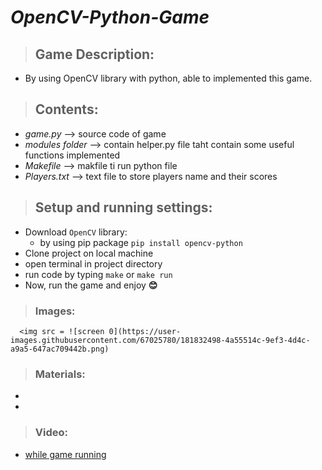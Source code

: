 # *OpenCV-Python-Game*
> ## Game Description:
   * By using OpenCV library with python, able to implemented this game.
   
> ## Contents:
   * _game.py_ --> source code of game
   * _modules folder_ --> contain helper.py file taht contain some useful functions implemented 
   * _Makefile_ --> makfile ti run python file
   * _Players.txt_ --> text file to store players name and their scores
   
> ## Setup and running settings:
   * Download `OpenCV` library:
        * by using pip package `pip install opencv-python`
   * Clone project on local machine 
   * open terminal in project directory
   * run code by typing `make` or `make run`
   * Now, run the game and enjoy  <b>&#128522;</b>
> ### Images:
      <img src = ![screen 0](https://user-images.githubusercontent.com/67025780/181832498-4a55514c-9ef3-4d4c-a9a5-647ac709442b.png)

> ### Materials:
   *  
   *
> ### Video:
  * <a href="">
            while game running
   </a>
